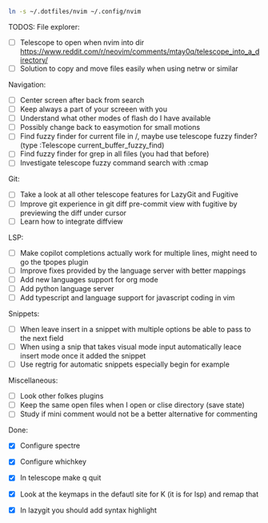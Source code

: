 ```bash
ln -s ~/.dotfiles/nvim ~/.config/nvim
```

TODOS:
File explorer:
- [ ] Telescope to open when nvim into dir https://www.reddit.com/r/neovim/comments/mtay0q/telescope_into_a_directory/
- [ ] Solution to copy and move files easily when using netrw or similar

Navigation:
- [ ] Center screen after back from search
- [ ] Keep always a part of your screeen with you
- [ ] Understand what other modes of flash do I have available
- [ ] Possibly change back to easymotion for small motions
- [ ] Find fuzzy finder for current file in /, maybe use telescope fuzzy finder? (type :Telescope current_buffer_fuzzy_find)
- [ ] Find fuzzy finder for grep in all files (you had that before)
- [ ] Investigate telescope fuzzy command search with :cmap

Git:
- [ ] Take a look at all other telescope features for LazyGit and Fugitive
- [ ] Improve git experience in git diff pre-commit view with fugitive by previewing the diff under cursor
- [ ] Learn how to integrate diffview

LSP:
- [ ] Make copilot completions actually work for multiple lines, might need to go the tpopes plugin
- [ ] Improve fixes provided by the language server with better mappings
- [ ] Add new languages support for org mode
- [ ] Add python language server
- [ ] Add typescript and language support for javascript coding in vim

Snippets:
- [ ] When leave insert in a snippet with multiple options be able to pass to the next field
- [ ] When using a snip that takes visual mode input automatically leace insert mode once it added the snippet
- [ ] Use regtrig for automatic snippets especially begin for example

Miscellaneous:
- [ ] Look other folkes plugins
- [ ] Keep the same open files when I open or clise directory (save state)
- [ ] Study if mini comment would not be a better alternative for commenting

Done:
- [X] Configure spectre
- [X] Configure whichkey
- [X] In telescope make q quit
- [X] Look at the keymaps in the defautl site for K (it is for lsp) and remap that
- [X] In lazygit you should add syntax highlight

